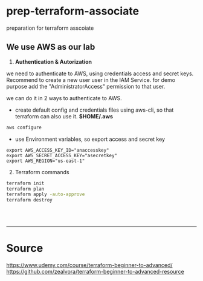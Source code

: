 # prep-terraform-associate
preparation for terraform asscoiate


## We use AWS as our lab

1. **Authentication & Autorization**

we need to authenticate to AWS, using credentials access and secret keys.
Recommend to create a new user user  in the IAM Service. for demo purpose add the "AdministratorAccess" permission to that user.

we can do it in 2 ways to authenticate to AWS.
- create default config and credentials files using aws-cli, so that terraform can also use it. **$HOME/.aws**
```bash
aws configure
```

- use Environment variables, so export access and secret key
```
export AWS_ACCESS_KEY_ID="anaccesskey"
export AWS_SECRET_ACCESS_KEY="asecretkey"
export AWS_REGION="us-east-1"
```

2. Terraform commands

```bash
terraform init
terraform plan
terraform apply -auto-approve
terraform destroy
```

<br/>
<br/>

---

# Source

https://www.udemy.com/course/terraform-beginner-to-advanced/
https://github.com/zealvora/terraform-beginner-to-advanced-resource
